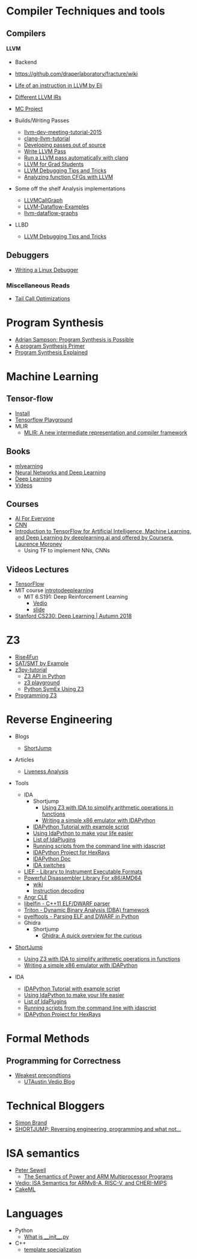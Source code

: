 # Compiler Techniques and tools

## Compilers
#### LLVM
 - Backend
  - https://github.com/draperlaboratory/fracture/wiki
  - [Life of an instruction in LLVM by Eli](https://eli.thegreenplace.net/2012/11/24/life-of-an-instruction-in-llvm)
  - [Different LLVM IRs](https://cranelift.readthedocs.io/en/latest/compare-llvm.html#intermediate-representations)
  - [MC Project](http://blog.llvm.org/2010/04/intro-to-llvm-mc-project.html)

- Builds/Writing Passes
  - [llvm-dev-meeting-tutorial-2015](https://github.com/quarkslab/llvm-dev-meeting-tutorial-2015)
  - [clang-llvm-tutorial](https://github.com/lijiansong/clang-llvm-tutorial)
  - [Developing passes out of source](http://llvm.org/docs/CMake.html#developing-llvm-passes-out-of-source)
  - [Write LLVM Pass](http://llvm.org/docs/WritingAnLLVMPass.html)
  - [Run a LLVM pass automatically with clang](https://www.cs.cornell.edu/~asampson/blog/clangpass.html)
  - [LLVM for Grad Students](https://www.cs.cornell.edu/~asampson/blog/llvm.html)
  - [LLVM Debugging Tips and Tricks](http://bholt.org/posts/llvm-debugging.html)
  - [Analyzing function CFGs with LLVM](https://eli.thegreenplace.net/2013/09/16/analyzing-function-cfgs-with-llvm)
- Some off the shelf Analysis implementations
  - [LLVMCallGraph](https://github.com/lihebi/LLVMCallGraph/blob/master/hebicg/hebicg.cpp)
  - [LLVM-Dataflow-Examples](https://github.com/akashlevy/LLVM-Dataflow-Examples)
  - [llvm-dataflow-graphs](https://github.com/k3ut0i/llvm-dataflow-graphs)
- LLBD
  - [LLVM Debugging Tips and Tricks](http://bholt.org/posts/llvm-debugging.html)

## Debuggers
  - [Writing a Linux Debugger](https://blog.tartanllama.xyz/writing-a-linux-debugger-setup/)


### Miscellaneous Reads
  - [Tail Call Optimizations](http://web.archive.org/web/20111030134120/http://www.sidhe.org/~dan/blog/archives/000211.html)

# Program Synthesis
 - [Adrian Sampson: Program Synthesis is Possible](https://www.cs.cornell.edu/~asampson/blog/minisynth.html)
 - [A program Synthesis Primer](https://barghouthi.github.io/2017/04/24/synthesis-primer/)
 - [Program Synthesis Explained](https://homes.cs.washington.edu/~bornholt/post/synthesis-explained.html)


# Machine Learning

## Tensor-flow
  - [Install](https://www.tensorflow.org/install/pip)
  - [Tensorflow Playground](http://playground.tensorflow.org)
  - MLIR
    - [MLIR: A new intermediate representation and compiler framework](https://medium.com/tensorflow/mlir-a-new-intermediate-representation-and-compiler-framework-beba999ed18d)


## Books
  - [mlyearning](https://www.mlyearning.org/)
  - [ Neural Networks and Deep Learning](http://neuralnetworksanddeeplearning.com/index.html)
  - [Deep Learning](http://www.deeplearningbook.org/)
  - [Videos](https://www.youtube.com/channel/UC0rqucBdTuFTjJiefW5t-IQ/videos)

## Courses
  - [AI For Everyone](https://www.deeplearning.ai/ai-for-everyone/)
  - [CNN](https://www.youtube.com/playlist?list=PLkDaE6sCZn6Gl29AoE31iwdVwSG-KnDzF)
  - [Introduction to TensorFlow for Artificial Intelligence, Machine Learning, and Deep Learning _by_ deeplearning.ai and offered by Coursera. Laurence Moroney](https://www.coursera.org/learn/introduction-tensorflow/home/welcome)
    - Using TF to implement NNs, CNNs


## Videos Lectures
  - [TensorFlow](https://www.youtube.com/channel/UC0rqucBdTuFTjJiefW5t-IQ/videos)
  - MIT course [introtodeeplearning](http://introtodeeplearning.com/)
    - MIT 6.S191: Deep Reinforcement Learning
      - [Vedio]( https://www.youtube.com/watch?v=i6Mi2_QM3rA&list=WL&index=123&t=0s)
      -  [slide](http://introtodeeplearning.com/materials/2019_6S191_L5.pdf)
  - [Stanford CS230: Deep Learning | Autumn 2018](https://www.youtube.com/watch?v=PySo_6S4ZAg&list=PLoROMvodv4rOABXSygHTsbvUz4G_YQhOb)


# Z3
 - [Rise4Fun](https://rise4fun.com/Z3/tutorial/guide)
 - [SAT/SMT by Example](https://yurichev.com/writings/SAT_SMT_by_example.pdf)
 - [z3py-tutorial](https://github.com/ericpony/z3py-tutorial)
   - [Z3 API in Python](http://ericpony.github.io/z3py-tutorial/guide-examples.htm)
   - [z3 playground](https://github.com/0vercl0k/z3-playground)
   - [Python SymEx Using Z3](https://github.com/thomasjball/PyExZ3)
 - [Programming Z3](https://theory.stanford.edu/~nikolaj/programmingz3.html)

# Reverse Engineering

  - Blogs
    - [ShortJump](http://0xeb.net/)  

  - Articles  
    - [Liveness Analysis](https://reverseengineering.stackexchange.com/questions/11238/variable-liveness-analysis-on-binaries)

  - Tools  
    - IDA
      - Shortjump
        - [Using Z3 with IDA to simplify arithmetic operations in functions](http://0xeb.net/2018/03/using-z3-with-ida-to-simplify-arithmetic-operations-in-functions/)
        - [Writing a simple x86 emulator with IDAPython](http://0xeb.net/2018/02/writing-a-simple-x86-emulator-with-idapython/)
      - [IDAPython Tutorial with example script](https://www.youtube.com/watch?v=5ehI2wgcSGo)
      - [Using IdaPython to make your life easier](https://unit42.paloaltonetworks.com/tag/idapython/)
      - [List of IdaPlugins](https://github.com/onethawt/idaplugins-list)
      - [Running scripts from the command line with idascript](http://www.hexblog.com/?p=128)
      - [IDAPython Project for HexRays](https://github.com/idapython/src)
      - [IDAPython Doc](https://www.hex-rays.com/products/ida/support/idapython_docs/)
      - [IDA switches](https://www.hex-rays.com/products/ida/support/idadoc/417.shtml)
    - [LIEF - Library to Instrument Executable Formats](https://github.com/lief-project/LIEF)
    - [Powerful Disassembler Library For x86/AMD64](https://github.com/gdabah/distorm)
      - [wiki](https://github.com/gdabah/distorm/wiki)
      - [Instruction decoding](https://github.com/gdabah/distorm/wiki/x86x64MachineCode)
    - [Angr CLE](https://github.com/angr/cle)
    - [libelfin - C++11 ELF/DWARF parser](https://github.com/aclements/libelfin)  
    - [Triton - Dynamic Binary Analysis (DBA) framework](https://github.com/JonathanSalwan/Triton)
    - [pyelftools - Parsing ELF and DWARF in Python](https://github.com/eliben/pyelftools)
    - Ghidra
      - Shortjump
        - [Ghidra: A quick overview for the curious](http://0xeb.net/2019/03/ghidra-a-quick-overview/#more-232)
  - [ShortJump](http://0xeb.net/)
    - [Using Z3 with IDA to simplify arithmetic operations in functions](http://0xeb.net/2018/03/using-z3-with-ida-to-simplify-arithmetic-operations-in-functions/)
    - [Writing a simple x86 emulator with IDAPython](http://0xeb.net/2018/02/writing-a-simple-x86-emulator-with-idapython/)
  - IDA
    - [IDAPython Tutorial with example script](https://www.youtube.com/watch?v=5ehI2wgcSGo)
    - [Using IdaPython to make your life easier](https://unit42.paloaltonetworks.com/tag/idapython/)
    - [List of IdaPlugins](https://github.com/onethawt/idaplugins-list)
    - [Running scripts from the command line with idascript](http://www.hexblog.com/?p=128)
    - [IDAPython Project for HexRays](https://github.com/idapython/src)

# Formal Methods
##  Programming for Correctness
  - [Weakest precondtions](https://www.youtube.com/watch?v=JZUTbFlKDzo&list=PL4h_iyQepxHgF_tFXlCZQG_TudIfSU8t5&index=1)
      - [UTAustin Vedio Blog](https://www.youtube.com/channel/UCZuEJqE58wmvL8wlGGSYSNw/videos)

# Technical Bloggers
  - [Simon Brand](https://blog.tartanllama.xyz/posts/)
  - [SHORTJUMP: Reversing engineering, programming and what not…](http://0xeb.net/2019/03/ghidra-a-quick-overview/#more-232)

# ISA semantics
  - [Peter Sewell](https://www.cl.cam.ac.uk/~pes20/)
    - [The Semantics of Power and ARM Multiprocessor Programs](https://www.cl.cam.ac.uk/~pes20/weakmemory/index4.html)
  - [Vedio: ISA Semantics for ARMv8-A, RISC-V, and CHERI-MIPS](https://www.youtube.com/watch?v=kvbJE6hxs7k)
  - [CakeML](https://cakeml.org/)

# Languages
  - Python
    - [What is \_\_init__.py](https://stackoverflow.com/questions/448271/what-is-init-py-for)
  - C++
    - [template specialization](http://www.cplusplus.com/doc/oldtutorial/templates/)
